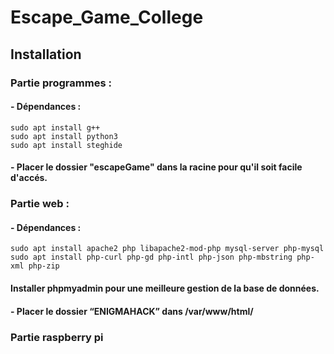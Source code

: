 # Escape_Game_College

## Installation

### Partie programmes :
#### - Dépendances : 
	sudo apt install g++
	sudo apt install python3
 	sudo apt install steghide
	     
#### - Placer le dossier "escapeGame" dans la racine pour qu'il soit facile d'accés.

    
### Partie web : 
#### - Dépendances : 
	sudo apt install apache2 php libapache2-mod-php mysql-server php-mysql
	sudo apt install php-curl php-gd php-intl php-json php-mbstring php-xml php-zip
#### Installer phpmyadmin pour une meilleure gestion de la base de données.
             
#### - Placer le dossier “ENIGMAHACK” dans /var/www/html/ 


### Partie raspberry pi
